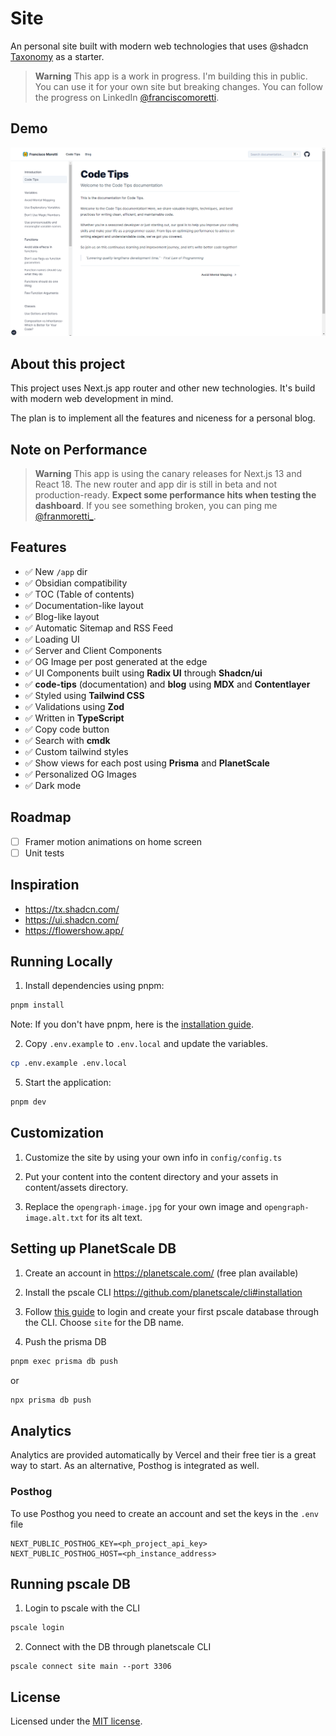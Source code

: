 # Site

An personal site built with modern web technologies that uses @shadcn [Taxonomy](https://github.com/shadcn/taxonomy) as a starter.

> **Warning**
> This app is a work in progress. I'm building this in public. You can use it for your own site but breaking changes.
> You can follow the progress on LinkedIn [@franciscomoretti](https://www.linkedin.com/in/franciscomoretti).

## Demo

![Site Preview of docs page](/site_preview.png)

## About this project

This project uses Next.js app router and other new technologies. It's build with modern web development in mind.

The plan is to implement all the features and niceness for a personal blog.

## Note on Performance

> **Warning**
> This app is using the canary releases for Next.js 13 and React 18. The new router and app dir is still in beta and not production-ready.
> **Expect some performance hits when testing the dashboard**.
> If you see something broken, you can ping me [@franmoretti\_](https://twitter.com/franmoretti_).

## Features

- ✅ New `/app` dir
- ✅ Obsidian compatibility
- ✅ TOC (Table of contents)
- ✅ Documentation-like layout
- ✅ Blog-like layout
- ✅ Automatic Sitemap and RSS Feed
- ✅ Loading UI
- ✅ Server and Client Components
- ✅ OG Image per post generated at the edge
- ✅ UI Components built using **Radix UI** through **Shadcn/ui**
- ✅ **code-tips** (documentation) and **blog** using **MDX** and **Contentlayer**
- ✅ Styled using **Tailwind CSS**
- ✅ Validations using **Zod**
- ✅ Written in **TypeScript**
- ✅ Copy code button
- ✅ Search with **cmdk**
- ✅ Custom tailwind styles
- ✅ Show views for each post using **Prisma** and **PlanetScale**
- ✅ Personalized OG Images
- ✅ Dark mode

## Roadmap

- [ ] Framer motion animations on home screen
- [ ] Unit tests

## Inspiration

- https://tx.shadcn.com/
- https://ui.shadcn.com/
- https://flowershow.app/

## Running Locally

1. Install dependencies using pnpm:

```sh
pnpm install
```

Note: If you don't have pnpm, here is the [installation guide](https://pnpm.io/installation).

2. Copy `.env.example` to `.env.local` and update the variables.

```sh
cp .env.example .env.local
```

5. Start the application:

```sh
pnpm dev
```

## Customization

1. Customize the site by using your own info in `config/config.ts`

2. Put your content into the content directory and your assets in content/assets directory.
3. Replace the `opengraph-image.jpg` for your own image and `opengraph-image.alt.txt` for its alt text.

## Setting up PlanetScale DB

1. Create an account in https://planetscale.com/ (free plan available)
2. Install the pscale CLI https://github.com/planetscale/cli#installation
3. Follow [this guide](https://planetscale.com/blog/getting-started-with-the-planetscale-cli) to login and create your first pscale database through the CLI. Choose `site` for the DB name.

4. Push the prisma DB

```sh
pnpm exec prisma db push
```

or

```sh
npx prisma db push
```

## Analytics

Analytics are provided automatically by Vercel and their free tier is a great way to start. As an alternative, Posthog is integrated as well.

### Posthog

To use Posthog you need to create an account and set the keys in the `.env` file

```
NEXT_PUBLIC_POSTHOG_KEY=<ph_project_api_key>
NEXT_PUBLIC_POSTHOG_HOST=<ph_instance_address>
```

## Running pscale DB

1. Login to pscale with the CLI

```sh
pscale login
```

2. Connect with the DB through planetscale CLI

```
pscale connect site main --port 3306
```

## License

Licensed under the [MIT license](https://github.com/franciscomoretti/site/blob/main/LICENSE.md).
